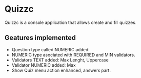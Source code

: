 # Quizzc
Quizzc is a console application that allows create and fill quizzes.
 
## Geatures implemented
 * Question type called NUMERIC added.
 * NUMERIC type asociated with REQUIRED and MIN validators.
 * Validators TEXT added: Max Lenght, Uppercase
 * Validator NUMERIC added: Max
 * Show Quiz menu action enhanced, answers part.



  

